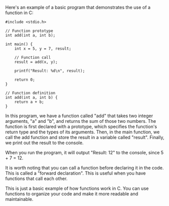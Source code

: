 Here's an example of a basic program that demonstrates the use of a function in C:

    #include <stdio.h>
    
    // Function prototype
    int add(int a, int b);
    
    int main() {
        int x = 5, y = 7, result;
    
        // Function call
        result = add(x, y);
    
        printf("Result: %d\n", result);
    
        return 0;
    }
    
    // Function definition
    int add(int a, int b) {
        return a + b;
    }

In this program, we have a function called "add" that takes two integer arguments, "a" and "b", and returns the sum of those two numbers. The function is first declared with a prototype, which specifies the function's return type and the types of its arguments. Then, in the main function, we call the add function and store the result in a variable called "result". Finally, we print out the result to the console.

When you run the program, it will output "Result: 12" to the console, since 5 + 7 = 12.

It is worth noting that you can call a function before declaring it in the code. This is called a "forward declaration". This is useful when you have functions that call each other.

This is just a basic example of how functions work in C. You can use functions to organize your code and make it more readable and maintainable.